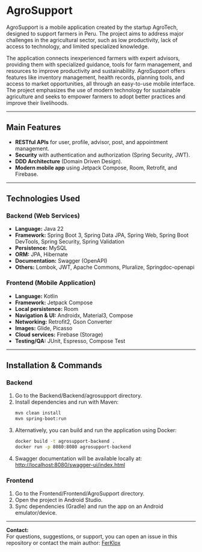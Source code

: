 # AgroSupport

AgroSupport is a mobile application created by the startup AgroTech, designed to support farmers in Peru. The project aims to address major challenges in the agricultural sector, such as low productivity, lack of access to technology, and limited specialized knowledge.

The application connects inexperienced farmers with expert advisors, providing them with specialized guidance, tools for farm management, and resources to improve productivity and sustainability. AgroSupport offers features like inventory management, health records, planning tools, and access to market opportunities, all through an easy-to-use mobile interface. The project emphasizes the use of modern technology for sustainable agriculture and seeks to empower farmers to adopt better practices and improve their livelihoods.

---

## Main Features

- **RESTful APIs** for user, profile, advisor, post, and appointment management.
- **Security** with authentication and authorization (Spring Security, JWT).
- **DDD Architecture** (Domain Driven Design).
- **Modern mobile app** using Jetpack Compose, Room, Retrofit, and Firebase.

---

## Technologies Used

### Backend (Web Services)
- **Language:** Java 22
- **Framework:** Spring Boot 3, Spring Data JPA, Spring Web, Spring Boot DevTools, Spring Security, Spring Validation
- **Persistence:** MySQL
- **ORM:** JPA, Hibernate
- **Documentation:** Swagger (OpenAPI)
- **Others:** Lombok, JWT, Apache Commons, Pluralize, Springdoc-openapi

### Frontend (Mobile Application)
- **Language:** Kotlin
- **Framework:** Jetpack Compose
- **Local persistence:** Room
- **Navigation & UI:** Androidx, Material3, Compose
- **Networking:** Retrofit2, Gson Converter
- **Images:** Glide, Picasso
- **Cloud services:** Firebase (Storage)
- **Testing/QA:** JUnit, Espresso, Compose Test

---

## Installation & Commands

### Backend

1. Go to the Backend/Backend/agrosupport directory.
2. Install dependencies and run with Maven:
    ```bash
    mvn clean install
    mvn spring-boot:run
    ```
3. Alternatively, you can build and run the application using Docker:
    ```bash
    docker build -t agrosupport-backend .
    docker run -p 8080:8080 agrosupport-backend
    ```
4. Swagger documentation will be available locally at:  
   [http://localhost:8080/swagger-ui/index.html](http://localhost:8080/swagger-ui/index.html)

### Frontend

1. Go to the Frontend/Frontend/AgroSupport directory.
2. Open the project in Android Studio.
3. Sync dependencies (Gradle) and run the app on an Android emulator/device.

---

**Contact:**  
For questions, suggestions, or support, you can open an issue in this repository or contact the main author: [FerKlox](https://github.com/FerKlox)

